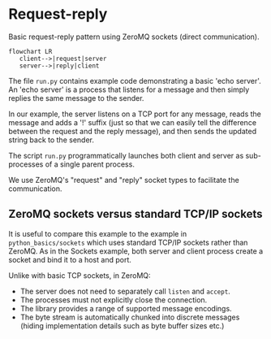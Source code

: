 # Request-reply

Basic request-reply pattern using ZeroMQ sockets (direct communication).

```mermaid
flowchart LR
   client-->|request|server
   server-->|reply|client
```

The file `run.py` contains example code demonstrating a basic 'echo server'.
An 'echo server' is a process that listens for a message and then simply replies the same message to the sender.

In our example, the server listens on a TCP port for any message, reads the message and adds a '!' suffix (just so that we can easily tell the difference between the request and the reply message), and then sends the updated string back to the sender.

The script `run.py` programmatically launches both client and server as sub-processes of a single parent process.

We use ZeroMQ's "request" and "reply" socket types to facilitate the communication.

## ZeroMQ sockets versus standard TCP/IP sockets

It is useful to compare this example to the example in `python_basics/sockets` which uses standard TCP/IP sockets rather than ZeroMQ. As in the Sockets example, both server and client process create a socket and bind it to a host and port.

Unlike with basic TCP sockets, in ZeroMQ:

  * The server does not need to separately call `listen` and `accept`.
  * The processes must not explicitly close the connection.
  * The library provides a range of supported message encodings.
  * The byte stream is automatically chunked into discrete messages (hiding implementation details such as byte buffer sizes etc.)


